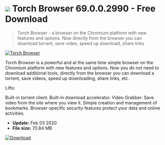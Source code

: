 # ![](https://cdn.softexe.net/static/icon/e/torch-browser-6961.png) Torch Browser 69.0.0.2990 - Free Download

> Torch Browser - a browser on the Chromium platform with new features and options. Now directly from the browser you can download torrent, save video, speed up download, share links

[![Torch Browser](https://gallery.dpcdn.pl/imgc/Tools/12057/g_-_420x350_1.5_-_x20121225205516_00.png)](https://softexe.net/win/internet/browsers/torch-browser:fafp.html)

Torch Browser is a powerful and at the same time simple browser on the Chromium platform with new features and options. Now you do not need to download additional tools, directly from the browser you can download a torrent, save videos, speed up downloading, share links, etc.

Lifts:


Built-in torrent client.
Built-in download accelerator.
Video Grabber. Save video from the site where you view it.
Simple creation and management of bookmarks.
Browser-specific security features protect your data and online activities.


- **Update:** Feb 03 2020
- **File size:** 70.84 MB

[![Download](https://cdn.softexe.net/static/img/download.png)](https://softexe.net/win/internet/browsers/torch-browser:fafp.html)

